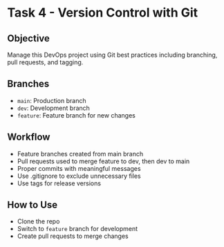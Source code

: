 # Task 4 - Version Control with Git

## Objective
Manage this DevOps project using Git best practices including branching, pull requests, and tagging.

## Branches
- `main`: Production branch
- `dev`: Development branch
- `feature`: Feature branch for new changes

## Workflow
- Feature branches created from main branch
- Pull requests used to merge feature to dev, then dev to main
- Proper commits with meaningful messages
- Use .gitignore to exclude unnecessary files
- Use tags for release versions

## How to Use
- Clone the repo
- Switch to `feature` branch for development
- Create pull requests to merge changes



